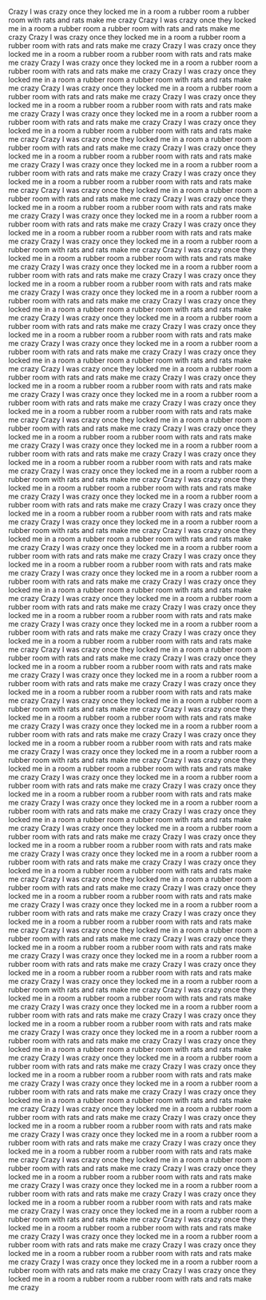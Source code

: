 Crazy I was crazy once they locked me in a room a rubber room a rubber room with rats and rats make me crazy
Crazy I was crazy once they locked me in a room a rubber room a rubber room with rats and rats make me crazy
Crazy I was crazy once they locked me in a room a rubber room a rubber room with rats and rats make me crazy
Crazy I was crazy once they locked me in a room a rubber room a rubber room with rats and rats make me crazy
Crazy I was crazy once they locked me in a room a rubber room a rubber room with rats and rats make me crazy
Crazy I was crazy once they locked me in a room a rubber room a rubber room with rats and rats make me crazy
Crazy I was crazy once they locked me in a room a rubber room a rubber room with rats and rats make me crazy
Crazy I was crazy once they locked me in a room a rubber room a rubber room with rats and rats make me crazy
Crazy I was crazy once they locked me in a room a rubber room a rubber room with rats and rats make me crazy
Crazy I was crazy once they locked me in a room a rubber room a rubber room with rats and rats make me crazy
Crazy I was crazy once they locked me in a room a rubber room a rubber room with rats and rats make me crazy
Crazy I was crazy once they locked me in a room a rubber room a rubber room with rats and rats make me crazy
Crazy I was crazy once they locked me in a room a rubber room a rubber room with rats and rats make me crazy
Crazy I was crazy once they locked me in a room a rubber room a rubber room with rats and rats make me crazy
Crazy I was crazy once they locked me in a room a rubber room a rubber room with rats and rats make me crazy
Crazy I was crazy once they locked me in a room a rubber room a rubber room with rats and rats make me crazy
Crazy I was crazy once they locked me in a room a rubber room a rubber room with rats and rats make me crazy
Crazy I was crazy once they locked me in a room a rubber room a rubber room with rats and rats make me crazy
Crazy I was crazy once they locked me in a room a rubber room a rubber room with rats and rats make me crazy
Crazy I was crazy once they locked me in a room a rubber room a rubber room with rats and rats make me crazy
Crazy I was crazy once they locked me in a room a rubber room a rubber room with rats and rats make me crazy
Crazy I was crazy once they locked me in a room a rubber room a rubber room with rats and rats make me crazy
Crazy I was crazy once they locked me in a room a rubber room a rubber room with rats and rats make me crazy
Crazy I was crazy once they locked me in a room a rubber room a rubber room with rats and rats make me crazy
Crazy I was crazy once they locked me in a room a rubber room a rubber room with rats and rats make me crazy
Crazy I was crazy once they locked me in a room a rubber room a rubber room with rats and rats make me crazy
Crazy I was crazy once they locked me in a room a rubber room a rubber room with rats and rats make me crazy
Crazy I was crazy once they locked me in a room a rubber room a rubber room with rats and rats make me crazy
Crazy I was crazy once they locked me in a room a rubber room a rubber room with rats and rats make me crazy
Crazy I was crazy once they locked me in a room a rubber room a rubber room with rats and rats make me crazy
Crazy I was crazy once they locked me in a room a rubber room a rubber room with rats and rats make me crazy
Crazy I was crazy once they locked me in a room a rubber room a rubber room with rats and rats make me crazy
Crazy I was crazy once they locked me in a room a rubber room a rubber room with rats and rats make me crazy
Crazy I was crazy once they locked me in a room a rubber room a rubber room with rats and rats make me crazy
Crazy I was crazy once they locked me in a room a rubber room a rubber room with rats and rats make me crazy
Crazy I was crazy once they locked me in a room a rubber room a rubber room with rats and rats make me crazy
Crazy I was crazy once they locked me in a room a rubber room a rubber room with rats and rats make me crazy
Crazy I was crazy once they locked me in a room a rubber room a rubber room with rats and rats make me crazy
Crazy I was crazy once they locked me in a room a rubber room a rubber room with rats and rats make me crazy
Crazy I was crazy once they locked me in a room a rubber room a rubber room with rats and rats make me crazy
Crazy I was crazy once they locked me in a room a rubber room a rubber room with rats and rats make me crazy
Crazy I was crazy once they locked me in a room a rubber room a rubber room with rats and rats make me crazy
Crazy I was crazy once they locked me in a room a rubber room a rubber room with rats and rats make me crazy
Crazy I was crazy once they locked me in a room a rubber room a rubber room with rats and rats make me crazy
Crazy I was crazy once they locked me in a room a rubber room a rubber room with rats and rats make me crazy
Crazy I was crazy once they locked me in a room a rubber room a rubber room with rats and rats make me crazy
Crazy I was crazy once they locked me in a room a rubber room a rubber room with rats and rats make me crazy
Crazy I was crazy once they locked me in a room a rubber room a rubber room with rats and rats make me crazy
Crazy I was crazy once they locked me in a room a rubber room a rubber room with rats and rats make me crazy
Crazy I was crazy once they locked me in a room a rubber room a rubber room with rats and rats make me crazy
Crazy I was crazy once they locked me in a room a rubber room a rubber room with rats and rats make me crazy
Crazy I was crazy once they locked me in a room a rubber room a rubber room with rats and rats make me crazy
Crazy I was crazy once they locked me in a room a rubber room a rubber room with rats and rats make me crazy
Crazy I was crazy once they locked me in a room a rubber room a rubber room with rats and rats make me crazy
Crazy I was crazy once they locked me in a room a rubber room a rubber room with rats and rats make me crazy
Crazy I was crazy once they locked me in a room a rubber room a rubber room with rats and rats make me crazy
Crazy I was crazy once they locked me in a room a rubber room a rubber room with rats and rats make me crazy
Crazy I was crazy once they locked me in a room a rubber room a rubber room with rats and rats make me crazy
Crazy I was crazy once they locked me in a room a rubber room a rubber room with rats and rats make me crazy
Crazy I was crazy once they locked me in a room a rubber room a rubber room with rats and rats make me crazy
Crazy I was crazy once they locked me in a room a rubber room a rubber room with rats and rats make me crazy
Crazy I was crazy once they locked me in a room a rubber room a rubber room with rats and rats make me crazy
Crazy I was crazy once they locked me in a room a rubber room a rubber room with rats and rats make me crazy
Crazy I was crazy once they locked me in a room a rubber room a rubber room with rats and rats make me crazy
Crazy I was crazy once they locked me in a room a rubber room a rubber room with rats and rats make me crazy
Crazy I was crazy once they locked me in a room a rubber room a rubber room with rats and rats make me crazy
Crazy I was crazy once they locked me in a room a rubber room a rubber room with rats and rats make me crazy
Crazy I was crazy once they locked me in a room a rubber room a rubber room with rats and rats make me crazy
Crazy I was crazy once they locked me in a room a rubber room a rubber room with rats and rats make me crazy
Crazy I was crazy once they locked me in a room a rubber room a rubber room with rats and rats make me crazy
Crazy I was crazy once they locked me in a room a rubber room a rubber room with rats and rats make me crazy
Crazy I was crazy once they locked me in a room a rubber room a rubber room with rats and rats make me crazy
Crazy I was crazy once they locked me in a room a rubber room a rubber room with rats and rats make me crazy
Crazy I was crazy once they locked me in a room a rubber room a rubber room with rats and rats make me crazy
Crazy I was crazy once they locked me in a room a rubber room a rubber room with rats and rats make me crazy
Crazy I was crazy once they locked me in a room a rubber room a rubber room with rats and rats make me crazy
Crazy I was crazy once they locked me in a room a rubber room a rubber room with rats and rats make me crazy
Crazy I was crazy once they locked me in a room a rubber room a rubber room with rats and rats make me crazy
Crazy I was crazy once they locked me in a room a rubber room a rubber room with rats and rats make me crazy
Crazy I was crazy once they locked me in a room a rubber room a rubber room with rats and rats make me crazy
Crazy I was crazy once they locked me in a room a rubber room a rubber room with rats and rats make me crazy
Crazy I was crazy once they locked me in a room a rubber room a rubber room with rats and rats make me crazy
Crazy I was crazy once they locked me in a room a rubber room a rubber room with rats and rats make me crazy
Crazy I was crazy once they locked me in a room a rubber room a rubber room with rats and rats make me crazy
Crazy I was crazy once they locked me in a room a rubber room a rubber room with rats and rats make me crazy
Crazy I was crazy once they locked me in a room a rubber room a rubber room with rats and rats make me crazy
Crazy I was crazy once they locked me in a room a rubber room a rubber room with rats and rats make me crazy
Crazy I was crazy once they locked me in a room a rubber room a rubber room with rats and rats make me crazy
Crazy I was crazy once they locked me in a room a rubber room a rubber room with rats and rats make me crazy
Crazy I was crazy once they locked me in a room a rubber room a rubber room with rats and rats make me crazy
Crazy I was crazy once they locked me in a room a rubber room a rubber room with rats and rats make me crazy
Crazy I was crazy once they locked me in a room a rubber room a rubber room with rats and rats make me crazy
Crazy I was crazy once they locked me in a room a rubber room a rubber room with rats and rats make me crazy
Crazy I was crazy once they locked me in a room a rubber room a rubber room with rats and rats make me crazy
Crazy I was crazy once they locked me in a room a rubber room a rubber room with rats and rats make me crazy
Crazy I was crazy once they locked me in a room a rubber room a rubber room with rats and rats make me crazy
Crazy I was crazy once they locked me in a room a rubber room a rubber room with rats and rats make me crazy
Crazy I was crazy once they locked me in a room a rubber room a rubber room with rats and rats make me crazy
Crazy I was crazy once they locked me in a room a rubber room a rubber room with rats and rats make me crazy
Crazy I was crazy once they locked me in a room a rubber room a rubber room with rats and rats make me crazy
